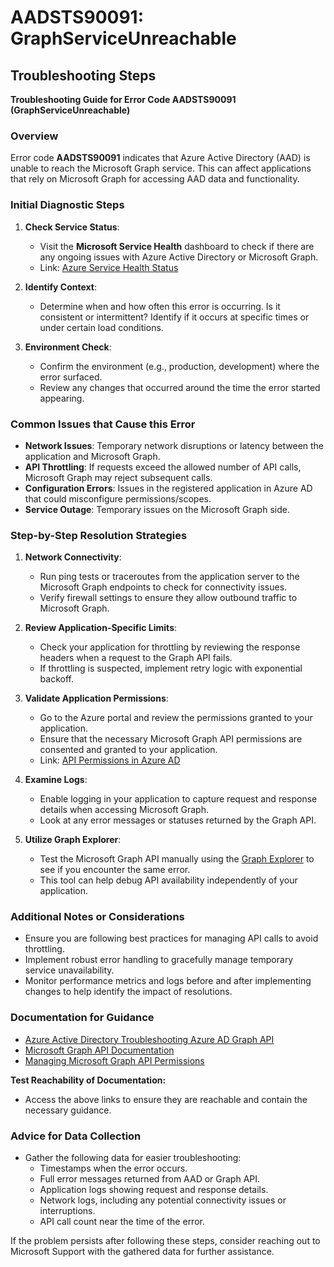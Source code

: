 # AADSTS90091: GraphServiceUnreachable


## Troubleshooting Steps
**Troubleshooting Guide for Error Code AADSTS90091 (GraphServiceUnreachable)**

### Overview
Error code **AADSTS90091** indicates that Azure Active Directory (AAD) is unable to reach the Microsoft Graph service. This can affect applications that rely on Microsoft Graph for accessing AAD data and functionality.

### Initial Diagnostic Steps
1. **Check Service Status**: 
   - Visit the **Microsoft Service Health** dashboard to check if there are any ongoing issues with Azure Active Directory or Microsoft Graph.
   - Link: [Azure Service Health Status](https://status.azure.com/en-us/status)

2. **Identify Context**: 
   - Determine when and how often this error is occurring. Is it consistent or intermittent? Identify if it occurs at specific times or under certain load conditions.

3. **Environment Check**: 
   - Confirm the environment (e.g., production, development) where the error surfaced.
   - Review any changes that occurred around the time the error started appearing.

### Common Issues that Cause this Error
- **Network Issues**: Temporary network disruptions or latency between the application and Microsoft Graph.
- **API Throttling**: If requests exceed the allowed number of API calls, Microsoft Graph may reject subsequent calls.
- **Configuration Errors**: Issues in the registered application in Azure AD that could misconfigure permissions/scopes.
- **Service Outage**: Temporary issues on the Microsoft Graph side.

### Step-by-Step Resolution Strategies
1. **Network Connectivity**:
   - Run ping tests or traceroutes from the application server to the Microsoft Graph endpoints to check for connectivity issues.
   - Verify firewall settings to ensure they allow outbound traffic to Microsoft Graph.

2. **Review Application-Specific Limits**:
   - Check your application for throttling by reviewing the response headers when a request to the Graph API fails.
   - If throttling is suspected, implement retry logic with exponential backoff.

3. **Validate Application Permissions**:
   - Go to the Azure portal and review the permissions granted to your application.
   - Ensure that the necessary Microsoft Graph API permissions are consented and granted to your application.
   - Link: [API Permissions in Azure AD](https://docs.microsoft.com/en-us/azure/active-directory/develop/permissions-reference)

4. **Examine Logs**:
   - Enable logging in your application to capture request and response details when accessing Microsoft Graph.
   - Look at any error messages or statuses returned by the Graph API.

5. **Utilize Graph Explorer**:
   - Test the Microsoft Graph API manually using the [Graph Explorer](https://developer.microsoft.com/en-us/graph/graph-explorer) to see if you encounter the same error.
   - This tool can help debug API availability independently of your application.

### Additional Notes or Considerations
- Ensure you are following best practices for managing API calls to avoid throttling.
- Implement robust error handling to gracefully manage temporary service unavailability.
- Monitor performance metrics and logs before and after implementing changes to help identify the impact of resolutions.

### Documentation for Guidance
- [Azure Active Directory Troubleshooting Azure AD Graph API](https://docs.microsoft.com/en-us/azure/active-directory/develop/active-directory-graph-api-troubleshooting)
- [Microsoft Graph API Documentation](https://docs.microsoft.com/en-us/graph/overview)
- [Managing Microsoft Graph API Permissions](https://docs.microsoft.com/en-us/graph/auth-v2-service#permissions)

**Test Reachability of Documentation:**
- Access the above links to ensure they are reachable and contain the necessary guidance. 

### Advice for Data Collection
- Gather the following data for easier troubleshooting:
  - Timestamps when the error occurs.
  - Full error messages returned from AAD or Graph API.
  - Application logs showing request and response details.
  - Network logs, including any potential connectivity issues or interruptions.
  - API call count near the time of the error.

If the problem persists after following these steps, consider reaching out to Microsoft Support with the gathered data for further assistance.
